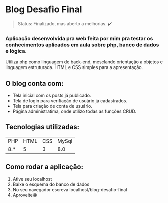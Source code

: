 <h1>Blog Desafio Final </h1>

> Status:  Finalizado, mas aberto a melhorias. ✔️

###  Aplicação desenvolvida pra web feita por mim pra testar os conhecimentos aplicados  em aula sobre php, banco de dados e lógica.
Utiliza php como linguagem de back-end, mesclando orientação a objetos e linguagem estruturada. HTML e CSS simples para a apresentação.

##  O blog conta com:    
+ Tela inicial com os posts já publicado.
+  Tela de login para verifiação de usuário já cadastrados.
+  Tela para criação de conta de usuário.
+  Página administratima, onde utilizo todas as funções CRUD.

## Tecnologias utilizadas:

<table>
  <tr>
    <td>PHP </td>
    <td> HTML </td>
    <td> CSS </td>
    <td> MySql </td>
  </tr>  
  <tr>
    <td> 8.* </td>
    <td> 5 </td>
    <td> 3 </td>
    <td> 8.0 </td>
  
 
</table>

## Como rodar a aplicação:
1) Ative seu localhost
2) Baixe o esquema do banco de dados 
3) No seu navegador escreva localhost/blog-desafio-final
4)  Aproveite😀
